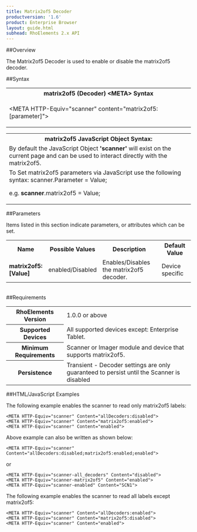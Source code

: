 ```yaml
---
title: Matrix2of5 Decoder
productversion: '1.6'
product: Enterprise Browser
layout: guide.html
subhead: RhoElements 2.x API
---
```


##Overview

The Matrix2of5 Decoder is used to enable or disable the matrix2of5 decoder.

##Syntax

<table class="re-table"><tr><th class="tableHeading">matrix2of5 (Decoder) &lt;META&gt; Syntax
</th></tr><tr><td class="clsSyntaxCells clsOddRow"><p>&lt;META HTTP-Equiv="scanner" content="matrix2of5:[parameter]"&gt;</p></td></tr></table>
<table class="re-table"><tr><th class="tableHeading">matrix2of5 JavaScript Object Syntax:</th></tr><tr><td class="clsSyntaxCells clsOddRow">
By default the JavaScript Object <b>'scanner'</b> will exist on the current page and can be used to interact directly with the matrix2of5.
</td></tr><tr><td class="clsSyntaxCells clsEvenRow">
To Set matrix2of5 parameters via JavaScript use the following syntax: scanner.Parameter = Value;
<P />e.g. <b>scanner</b>.matrix2of5 = Value;
</td></tr></table>

##Parameters


Items listed in this section indicate parameters, or attributes which can be set.
<table class="re-table"><col width="20%" /><col width="20%" /><col width="38%" /><col width="22%" /><tr><th class="tableHeading">Name</th><th class="tableHeading">Possible Values</th><th class="tableHeading">Description</th><th class="tableHeading">Default Value</th></tr><tr><td class="clsSyntaxCells clsOddRow"><b>matrix2of5:[Value]
</b></td><td class="clsSyntaxCells clsOddRow">enabled/Disabled</td><td class="clsSyntaxCells clsOddRow">Enables/Disables the matrix2of5 decoder.</td><td class="clsSyntaxCells clsOddRow">Device specific</td></tr></table>
<table class="re-table"><col width="78%" /><col width="8%" /><col width="1%" /><col width="5%" /><col width="1%" /><col width="5%" /><col width="2%" /></table>





##Requirements

<table class="re-table"><tr><th class="tableHeading">RhoElements Version</th><td class="clsSyntaxCell clsEvenRow">1.0.0 or above
</td></tr><tr><th class="tableHeading">Supported Devices</th><td class="clsSyntaxCell clsOddRow">All supported devices except: Enterprise Tablet.</td></tr><tr><th class="tableHeading">Minimum Requirements</th><td class="clsSyntaxCell clsOddRow">Scanner or Imager module and device that supports matrix2of5.</td></tr><tr><th class="tableHeading">Persistence</th><td class="clsSyntaxCell clsEvenRow">Transient - Decoder settings are only guaranteed to persist until the Scanner is disabled</td></tr></table>


##HTML/JavaScript Examples

The following example enables the scanner to read only matrix2of5 labels:

	<META HTTP-Equiv="scanner" Content="allDecoders:disabled">
	<META HTTP-Equiv="scanner" Content="matrix2of5:enabled">
	<META HTTP-Equiv="scanner" Content="enabled">
	
Above example can also be written as shown below:

	<META HTTP-Equiv="scanner" Content="allDecoders:disabled;matrix2of5:enabled;enabled">
	
or

	<META HTTP-Equiv="scanner-all_decoders" Content="disabled">
	<META HTTP-Equiv="scanner-matrix2of5" Content="enabled">
	<META HTTP-Equiv="scanner-enabled" Content="SCN1">
	
The following example enables the scanner to read all labels except matrix2of5:

	<META HTTP-Equiv="scanner" Content="allDecoders:enabled">
	<META HTTP-Equiv="scanner" Content="matrix2of5:disabled">
	<META HTTP-Equiv="scanner" Content="enabled">
	





